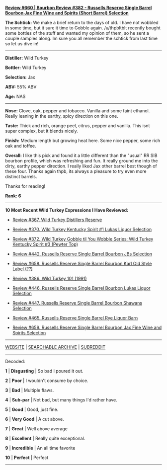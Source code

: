 
[**Review #660 | Bourbon Review #382 - Russells Reserve Single Barrel Bourbon Jax Fine Wine and Spirits (Short Barrel) Selection**]( https://t8ke.review/review-660-russells-reserve-single-barrel-bourbon-jax-fine-wine-and-spirits-short-barrel-selection/)

**The Schtick:** We make a brief return to the days of old. I have not wobbled in some time, but it sure it time to Gobble again. /u/thpbltblt recently bought some bottles of the stuff and wanted my opinion of them, so he sent a couple samples along. Im sure you all remember the schtick from last time so let us dive in!

-----

**Distiller:** Wild Turkey

**Bottler:** Wild Turkey

**Selection:** Jax

**ABV:**  55% ABV

**Age:** NAS 

-----

**Nose:**  Clove, oak, pepper and tobacco. Vanilla and some faint ethanol. Really leaning in the earthy, spicy direction on this one. 

**Taste:** Thick and rich, orange peel, citrus, pepper and vanilla. This isnt super complex, but it blends nicely. 

**Finish:** Medium length but growing heat here. Some nice pepper, some rich oak and toffee.

**Overall:** I like this pick and found it a little different than the "usual" RR SIB bourbon profile, which was refreshing and fun. It really ground me into the dirty, earthy pepper direction. I really liked Jax other barrel best though of these four. Thanks again thpb, its always a pleasure to try even more distinct barrels. 

Thanks for reading!

**Rank: 6**

----- 

**10 Most Recent Wild Turkey Expressions I Have Reviewed:** 

- [Review #367. Wild Turkey Distillers Reserve]( https://t8ke.review/review-367-wild-turkey-distillers-reserve-japan-export-13yr/) 

- [Review #370. Wild Turkey Kentucky Spirit #1 Lukas Liquor Selection]( https://t8ke.review/review-370-wild-turkey-kentucky-spirit-lukas-pick/) 

- [Review #372. Wild Turkey Gobble til You Wobble Series: Wild Turkey Kentucky Spirit #3 (Pewter Top)]( https://t8ke.review/review-372-wild-turkey-kentucky-spirit-pewter-top/) 

- [Review #442. Russells Reserve Single Barrel Bourbon JBs Selection]( https://t8ke.review/review-442-russells-reserve-single-barrel-bourbon-jbs/) 

- [Review #658. Russells Reserve Single Barrel Bourbon Karl Old Style Label (??)]( https://t8ke.review/review-658-russells-reserve-single-barrel-bourbon-karls-selection/) 

- [Review #386. Wild Turkey 101 (1991)]( https://t8ke.review/review-386-wild-turkey-8-101-1991/) 

- [Review #446. Russells Reserve Single Barrel Bourbon Lukas Liquor Selection]( https://t8ke.review/review-446-russells-reserve-single-barrel-bourbon-lukas-liquor-pick/) 

- [Review #447. Russells Reserve Single Barrel Bourbon Shawans Selection]( https://t8ke.review/review-447-russells-reserve-single-barrel-bourbon-shawans-pick/) 

- [Review #465. Russells Reserve Single Barrel Rye Liquor Barn]( https://t8ke.review/review-465-russells-reserve-single-barrel-rye-liquor-barn/) 

- [Review #659. Russells Reserve Single Barrel Bourbon Jax Fine Wine and Spirits Selection]( https://t8ke.review/review-659-russells-reserve-single-barrel-bourbon-jax-fine-wine-and-spirits-selection/) 

-----

[WEBSITE](https://t8ke.review) | [SEARCHABLE ARCHIVE](https://t8ke.review/review-archive/) | [SUBREDDIT](https://reddit.com/r/t8kereviews)

-----

Decoded:

**1** | **Disgusting** | So bad I poured it out.

**2** | **Poor** | I wouldn't consume by choice.

**3** | **Bad** | Multiple flaws.

**4** | **Sub-par** | Not bad, but many things I'd rather have.

**5** | **Good** | Good, just fine.

**6** | **Very Good** | A cut above.

**7** | **Great** | Well above average

**8** | **Excellent** | Really quite exceptional.

**9** | **Incredible** | An all time favorite

**10** | **Perfect** | Perfect

----

